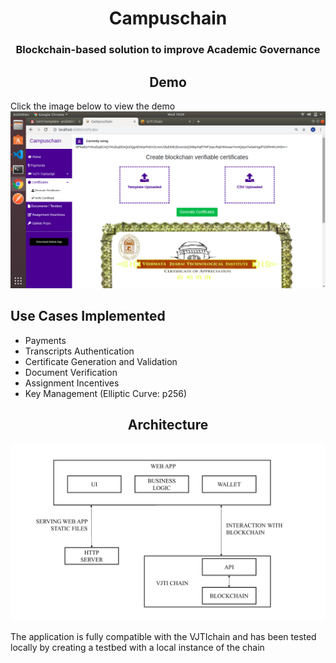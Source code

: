 <h1 align="center">Campuschain</h1>
<h3 align="center">Blockchain-based solution to improve Academic Governance</h3>

<h2 align="center">Demo</h2>

Click the image below to view the demo  
[![Demo](demo.png)](https://www.youtube.com/watch?v=K39dX1fLaLY&feature=youtu.be)

## Use Cases Implemented
* Payments
* Transcripts Authentication
* Certificate Generation and Validation
* Document Verification
* Assignment Incentives
* Key Management (Elliptic Curve: p256)

<h2 align="center">Architecture</h2>
<p align="center">
<img width=900px src="arch.jpg" alt="architecture">
</p>

The application is fully compatible with the VJTIchain and has been tested locally by creating a testbed with a local instance of the chain
